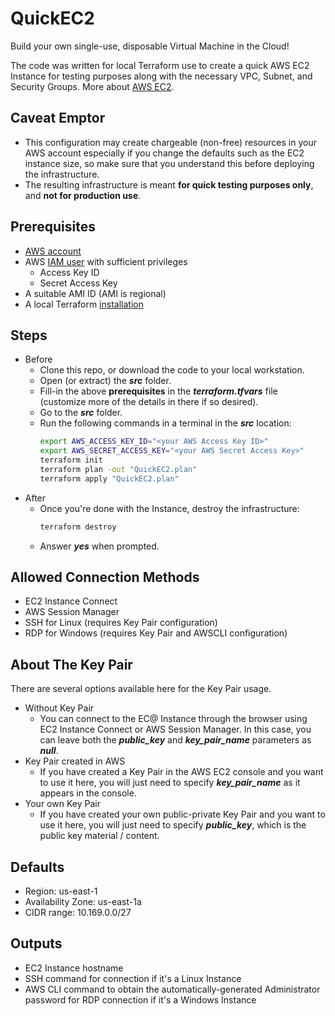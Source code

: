 # QuickEC2

Build your own single-use, disposable Virtual Machine in the Cloud!  

The code was written for local Terraform use to create a quick AWS EC2 Instance for testing purposes along with the necessary VPC, Subnet, and Security Groups. More about [AWS EC2](https://docs.aws.amazon.com/ec2/).

## Caveat Emptor

- This configuration may create chargeable (non-free) resources in your AWS account especially if you change the defaults such as the EC2 instance size, so make sure that you understand this before deploying the infrastructure.
- The resulting infrastructure is meant **for quick testing purposes only**, and **not for production use**.

## Prerequisites

- [AWS account](https://aws.amazon.com/)
- AWS [IAM user](https://us-east-1.console.aws.amazon.com/iamv2/) with sufficient privileges
    - Access Key ID
    - Secret Access Key
- A suitable AMI ID (AMI is regional)
- A local Terraform [installation](https://developer.hashicorp.com/terraform/tutorials/aws-get-started/install-cli)

## Steps

- Before
    - Clone this repo, or download the code to your local workstation.
    - Open (or extract) the ***src*** folder.
    - Fill-in the above **prerequisites** in the ***terraform.tfvars*** file (customize more of the details in there if so desired).
    - Go to the ***src*** folder.
    - Run the following commands in a terminal in the ***src*** location:
        ```bash
        export AWS_ACCESS_KEY_ID="<your AWS Access Key ID>"
        export AWS_SECRET_ACCESS_KEY="<your AWS Secret Access Key>"
        terraform init
        terraform plan -out "QuickEC2.plan"
        terraform apply "QuickEC2.plan"
        ```
- After
    - Once you're done with the Instance, destroy the infrastructure:
        ```bash
        terraform destroy
        ```
    - Answer ***yes*** when prompted.

## Allowed Connection Methods

- EC2 Instance Connect
- AWS Session Manager
- SSH for Linux (requires Key Pair configuration)
- RDP for Windows (requires Key Pair and AWSCLI configuration)

## About The Key Pair

There are several options available here for the Key Pair usage.

- Without Key Pair
    - You can connect to the EC@ Instance through the browser using EC2 Instance Connect or AWS Session Manager. In this case, you can leave both the ***public_key*** and ***key_pair_name*** parameters as ***null***.
- Key Pair created in AWS
    - If you have created a Key Pair in the AWS EC2 console and you want to use it here, you will just need to specify ***key_pair_name*** as it appears in the console.
- Your own Key Pair
    - If you have created your own public-private Key Pair and you want to use it here, you will just need to specify ***public_key***, which is the public key material / content.

## Defaults

- Region: us-east-1
- Availability Zone: us-east-1a
- CIDR range: 10.169.0.0/27

## Outputs

- EC2 Instance hostname
- SSH command for connection if it's a Linux Instance
- AWS CLI command to obtain the automatically-generated Administrator password for RDP connection if it's a Windows Instance
